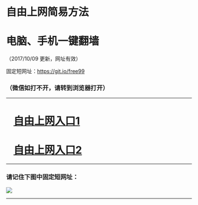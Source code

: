 ﻿# 自由上网简易方法

# 电脑、手机一键翻墙

（2017/10/09 更新，网址有效）

固定短网址：https://git.io/free99

### （微信如打不开，请转到浏览器打开）


***





# &nbsp;&nbsp; <a href="http://ft2096712121.fwq-tz-1001.info/fwqtz01.html?t=10090011697 " target="_blank">自由上网入口1</a>
# &nbsp;&nbsp; <a href="http://ft210311484.fwq-tz-1002.info/fwqtz02.html?t=10090016035 " target="_blank">自由上网入口2</a>
***

### 请记住下图中固定短网址：

<img src="https://s3-us-west-2.amazonaws.com/fwq-1001/yjfq-20170905okok.png" /> 


***

